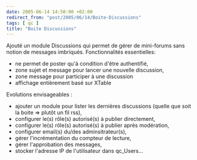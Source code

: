 ```yaml
---
date: 2005-06-14 14:50:00 +02:00
redirect_from: "post/2005/06/14/Boite-Discussions"
tags: [ qc ]
title: "Boite Discussions"
---
```


Ajouté un module Discussions qui permet de gérer de mini-forums sans notion
de messages imbriqués. Fonctionnalités essentielles:

* ne permet de poster qu'à condition d'être authentifié,
* zone sujet et message pour lancer une nouvelle discussion,
* zone message pour participer à une discussion
* affichage entièrement basé sur XTable

Evolutions envisageables :

* ajouter un module pour lister les dernières discussions (quelle que soit la
boite => plutôt un fil rss),
* configurer le(s) rôle(s) autorisé(s) à publier directement,
* configurer le(s) rôle(s) autorisé(s) à publier après modération,
* configurer email(s) du/des adminsitrateur(s),
* gérer l'incrémentation du compteur de lecture,
* gérer l'approbation des messages,
* stocker l'adresse IP de l'utilisateur dans qc_Users...
